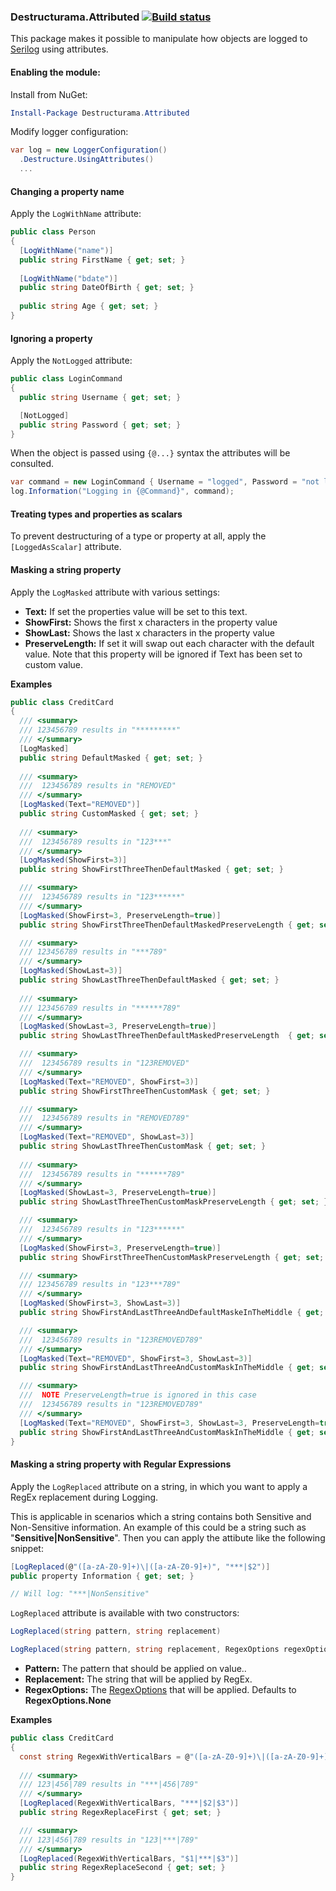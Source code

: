 ### Destructurama.Attributed [![Build status](https://ci.appveyor.com/api/projects/status/1tutmofqjb9wq627?svg=true)](https://ci.appveyor.com/project/Destructurama/attributed)

This package makes it possible to manipulate how objects are logged to [Serilog](http://serilog.net) using attributes.

#### Enabling the module:

Install from NuGet:

```powershell
Install-Package Destructurama.Attributed
```

Modify logger configuration:

```csharp
var log = new LoggerConfiguration()
  .Destructure.UsingAttributes()
  ...
```
#### Changing a property name
Apply the `LogWithName` attribute:

```csharp
public class Person
{
  [LogWithName("name")]
  public string FirstName { get; set; }
  
  [LogWithName("bdate")]
  public string DateOfBirth { get; set; }
  
  public string Age { get; set; }
}
```

#### Ignoring a property

Apply the `NotLogged` attribute:

```csharp
public class LoginCommand
{
  public string Username { get; set; }

  [NotLogged]
  public string Password { get; set; }
}
```

When the object is passed using `{@...}` syntax the attributes will be consulted.

```csharp
var command = new LoginCommand { Username = "logged", Password = "not logged" };
log.Information("Logging in {@Command}", command);
```

#### Treating types and properties as scalars

To prevent destructuring of a type or property at all, apply the `[LoggedAsScalar]` attribute.

#### Masking a string property

Apply the `LogMasked` attribute with various settings:

 - **Text:** If set the properties value will be set to this text.
 - **ShowFirst:** Shows the first x characters in the property value 
 - **ShowLast:** Shows the last x characters in the property value 
 - **PreserveLength:** If set it will swap out each character with the default value. Note that this property will be ignored if Text has been set to custom value.

 **Examples**

```csharp
public class CreditCard
{
  /// <summary>
  /// 123456789 results in "*********"
  /// </summary>
  [LogMasked]
  public string DefaultMasked { get; set; }
  
  /// <summary>
  ///  123456789 results in "REMOVED"
  /// </summary>
  [LogMasked(Text="REMOVED")]
  public string CustomMasked { get; set; }
  
  /// <summary>
  ///  123456789 results in "123***"
  /// </summary>
  [LogMasked(ShowFirst=3)]
  public string ShowFirstThreeThenDefaultMasked { get; set; }

  /// <summary>
  ///  123456789 results in "123******"
  /// </summary>
  [LogMasked(ShowFirst=3, PreserveLength=true)]
  public string ShowFirstThreeThenDefaultMaskedPreserveLength { get; set; }

  /// <summary>
  /// 123456789 results in "***789"
  /// </summary>
  [LogMasked(ShowLast=3)]
  public string ShowLastThreeThenDefaultMasked { get; set; }
  
  /// <summary>
  /// 123456789 results in "******789"
  /// </summary>
  [LogMasked(ShowLast=3, PreserveLength=true)]
  public string ShowLastThreeThenDefaultMaskedPreserveLength  { get; set; }

  /// <summary>
  ///  123456789 results in "123REMOVED"
  /// </summary>
  [LogMasked(Text="REMOVED", ShowFirst=3)]
  public string ShowFirstThreeThenCustomMask { get; set; }

  /// <summary>
  ///  123456789 results in "REMOVED789"
  /// </summary>
  [LogMasked(Text="REMOVED", ShowLast=3)]
  public string ShowLastThreeThenCustomMask { get; set; }
  
  /// <summary>
  ///  123456789 results in "******789"
  /// </summary>
  [LogMasked(ShowLast=3, PreserveLength=true)]
  public string ShowLastThreeThenCustomMaskPreserveLength { get; set; }

  /// <summary>
  ///  123456789 results in "123******"
  /// </summary>
  [LogMasked(ShowFirst=3, PreserveLength=true)]
  public string ShowFirstThreeThenCustomMaskPreserveLength { get; set; }

  /// <summary>
  /// 123456789 results in "123***789"
  /// </summary>
  [LogMasked(ShowFirst=3, ShowLast=3)]
  public string ShowFirstAndLastThreeAndDefaultMaskeInTheMiddle { get; set; }

  /// <summary>
  ///  123456789 results in "123REMOVED789"
  /// </summary>
  [LogMasked(Text="REMOVED", ShowFirst=3, ShowLast=3)]
  public string ShowFirstAndLastThreeAndCustomMaskInTheMiddle { get; set; }

  /// <summary>
  ///  NOTE PreserveLength=true is ignored in this case
  ///  123456789 results in "123REMOVED789"
  /// </summary>
  [LogMasked(Text="REMOVED", ShowFirst=3, ShowLast=3, PreserveLength=true)]
  public string ShowFirstAndLastThreeAndCustomMaskInTheMiddle { get; set; }
}
```

#### Masking a string property with Regular Expressions

Apply the `LogReplaced` attribute on a string, in which you want to apply a RegEx replacement during Logging.

This is applicable in scenarios which a string contains both Sensitive and Non-Sensitive information. An example of this could be a string such as "__Sensitive|NonSensitive__". Then you can apply the attibute like the following snippet:
```csharp
[LogReplaced(@"([a-zA-Z0-9]+)\|([a-zA-Z0-9]+)", "***|$2")]
public property Information { get; set; }

// Will log: "***|NonSensitive"
``` 

`LogReplaced` attribute is available with two constructors:

```csharp
LogReplaced(string pattern, string replacement)

LogReplaced(string pattern, string replacement, RegexOptions regexOptions)
```

 - **Pattern:** The pattern that should be applied on value..
 - **Replacement:** The string that will be applied by RegEx. 
 - **RegexOptions:** The [RegexOptions](https://docs.microsoft.com/en-us/dotnet/api/system.text.regularexpressions.regexoptions?view=netcore-3.1) that will be applied. Defaults to __RegexOptions.None__

 **Examples**

```csharp
public class CreditCard
{
  const string RegexWithVerticalBars = @"([a-zA-Z0-9]+)\|([a-zA-Z0-9]+)\|([a-zA-Z0-9]+)";
  
  /// <summary>
  /// 123|456|789 results in "***|456|789"
  /// </summary>
  [LogReplaced(RegexWithVerticalBars, "***|$2|$3")]
  public string RegexReplaceFirst { get; set; }

  /// <summary>
  /// 123|456|789 results in "123|***|789"
  /// </summary>
  [LogReplaced(RegexWithVerticalBars, "$1|***|$3")]
  public string RegexReplaceSecond { get; set; }
}
```
